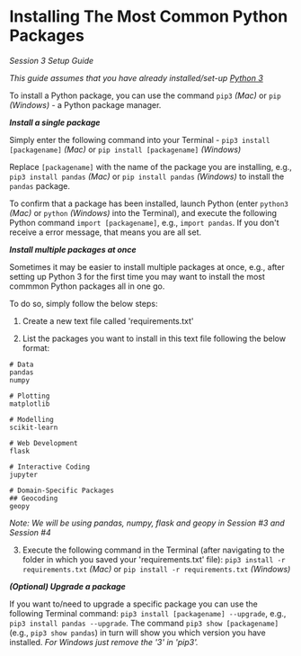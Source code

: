 # Installing The Most Common Python Packages

*Session 3 Setup Guide*

*This guide assumes that you have already installed/set-up [Python 3](/session2/setup_python.md)*

To install a Python package, you can use the command ```pip3``` *(Mac)* or ```pip``` *(Windows)* - a Python package manager. 

***Install a single package***

Simply enter the following command into your Terminal - ```pip3 install [packagename]``` *(Mac)* or ```pip install [packagename]``` *(Windows)*

Replace ```[packagename]``` with the name of the package you are installing, e.g., ````pip3 install pandas```` *(Mac)* or ```pip install pandas``` *(Windows)* to install the ```pandas``` package. 

To confirm that a package has been installed, launch Python (enter ```python3``` *(Mac)* or ```python``` *(Windows)* into the Terminal), and execute the following Python command ```import [packagename]```, e.g., ```import pandas```. If you don't receive a error message, that means you are all set.  

***Install multiple packages at once***

Sometimes it may be easier to install multiple packages at once, e.g., after setting up Python 3 for the first time you may want to install the most commmon Python packages all in one go. 

To do so, simply follow the below steps: 

1) Create a new text file called 'requirements.txt'

2) List the packages you want to install in this text file following the below format:

```
# Data
pandas
numpy

# Plotting
matplotlib

# Modelling
scikit-learn

# Web Development
flask

# Interactive Coding
jupyter

# Domain-Specific Packages
## Geocoding
geopy
```
*Note: We will be using pandas, numpy, flask and geopy in Session #3 and Session #4*


3) Execute the following command in the Terminal (after navigating to the folder in which you saved your 'requirements.txt' file): ```pip3 install -r requirements.txt``` *(Mac)* or ```pip install -r requirements.txt``` *(Windows)*

***(Optional) Upgrade a package***

If you want to/need to upgrade a specific package you can use the following Terminal command: ```pip3 install [packagename] --upgrade```, e.g., ```pip3 install pandas --upgrade```. The command ```pip3 show [packagename]``` (e.g., ```pip3 show pandas```) in turn will show you which version you have installed. *For Windows just remove the '3' in 'pip3'.*





